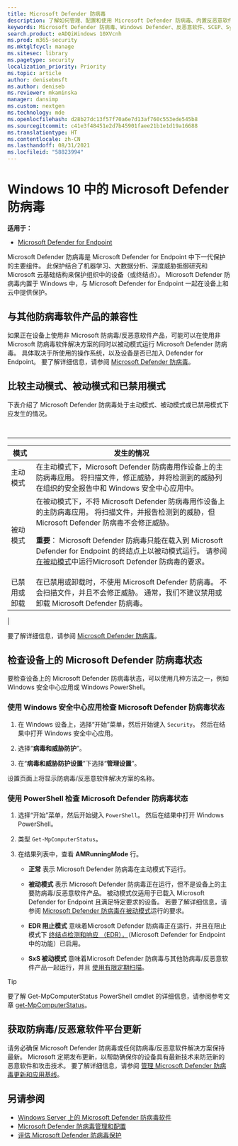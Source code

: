 ```yaml
---
title: Microsoft Defender 防病毒
description: 了解如何管理、配置和使用 Microsoft Defender 防病毒、内置反恶意软件和防病毒保护。
keywords: Microsoft Defender 防病毒、Windows Defender、反恶意软件、SCEP、System Center 端点保护、System Center Configuration Manager、病毒、恶意软件、威胁、检测、保护、安全
search.product: eADQiWindows 10XVcnh
ms.prod: m365-security
ms.mktglfcycl: manage
ms.sitesec: library
ms.pagetype: security
localization_priority: Priority
ms.topic: article
author: denisebmsft
ms.author: deniseb
ms.reviewer: mkaminska
manager: dansimp
ms.custom: nextgen
ms.technology: mde
ms.openlocfilehash: d28b27dc13f57f70a6e7d13af760c553ede545b8
ms.sourcegitcommit: c41e3f48451e2d7b45901faee21b1e1d19a16688
ms.translationtype: HT
ms.contentlocale: zh-CN
ms.lasthandoff: 08/31/2021
ms.locfileid: "58823994"
---
```

# <a name="microsoft-defender-antivirus-in-windows"></a>Windows 10 中的 Microsoft Defender 防病毒

**适用于：**

- [Microsoft Defender for Endpoint](/microsoft-365/security/defender-endpoint/)

Microsoft Defender 防病毒是 Microsoft Defender for Endpoint 中下一代保护的主要组件。 此保护结合了机器学习、大数据分析、深度威胁抵御研究和 Microsoft 云基础结构来保护组织中的设备（或终结点）。 Microsoft Defender 防病毒内置于 Windows 中，与 Microsoft Defender for Endpoint 一起在设备上和云中提供保护。

## <a name="compatibility-with-other-antivirus-products"></a>与其他防病毒软件产品的兼容性

如果正在设备上使用非 Microsoft 防病毒/反恶意软件产品，可能可以在使用非 Microsoft 防病毒软件解决方案的同时以被动模式运行 Microsoft Defender 防病毒。 具体取决于所使用的操作系统，以及设备是否已加入 Defender for Endpoint。 要了解详细信息，请参阅 [Microsoft Defender 防病毒](microsoft-defender-antivirus-compatibility.md)。

## <a name="comparing-active-mode-passive-mode-and-disabled-mode"></a>比较主动模式、被动模式和已禁用模式

下表介绍了 Microsoft Defender 防病毒处于主动模式、被动模式或已禁用模式下应发生的情况。

<br>

****

|模式|发生的情况|
|---|---|
|主动模式|在主动模式下，Microsoft Defender 防病毒用作设备上的主防病毒应用。 将扫描文件，修正威胁，并将检测到的威胁列在组织的安全报告中和 Windows 安全中心应用中。|
|被动模式|在被动模式下，不将 Microsoft Defender 防病毒用作设备上的主防病毒应用。 将扫描文件，并报告检测到的威胁，但 Microsoft Defender 防病毒不会修正威胁。 <p> **重要**： Microsoft Defender 防病毒只能在载入到 Microsoft Defender for Endpoint 的终结点上以被动模式运行。 请参阅 [在被动模式](microsoft-defender-antivirus-compatibility.md#requirements-for-microsoft-defender-antivirus-to-run-in-passive-mode)中运行Microsoft Defender 防病毒的要求。|
|已禁用或卸载|在已禁用或卸载时，不使用 Microsoft Defender 防病毒。 不会扫描文件，并且不会修正威胁。 通常，我们不建议禁用或卸载 Microsoft Defender 防病毒。|
|

要了解详细信息，请参阅 [Microsoft Defender 防病毒](microsoft-defender-antivirus-compatibility.md)。

## <a name="check-the-state-of-microsoft-defender-antivirus-on-your-device"></a>检查设备上的 Microsoft Defender 防病毒状态

要检查设备上的 Microsoft Defender 防病毒状态，可以使用几种方法之一，例如 Windows 安全中心应用或 Windows PowerShell。

### <a name="use-the-windows-security-app-to-check-status-of-microsoft-defender-antivirus"></a>使用 Windows 安全中心应用检查 Microsoft Defender 防病毒状态

1. 在 Windows 设备上，选择“开始”菜单，然后开始键入 `Security`。 然后在结果中打开 Windows 安全中心应用。

2. 选择“**病毒和威胁防护**”。

3. 在“**病毒和威胁防护设置**”下选择“**管理设置**”。

设置页面上将显示防病毒/反恶意软件解决方案的名称。

### <a name="use-powershell-to-check-status-of-microsoft-defender-antivirus"></a>使用 PowerShell 检查 Microsoft Defender 防病毒状态

1. 选择“开始”菜单，然后开始键入 `PowerShell`。 然后在结果中打开 Windows PowerShell。

2. 类型 `Get-MpComputerStatus`。

3. 在结果列表中，查看 **AMRunningMode** 行。

   - **正常** 表示 Microsoft Defender 防病毒在主动模式下运行。

   - **被动模式** 表示 Microsoft Defender 防病毒正在运行，但不是设备上的主要防病毒/反恶意软件产品。 被动模式仅适用于已载入 Microsoft Defender for Endpoint 且满足特定要求的设备。 若要了解详细信息，请参阅 [Microsoft Defender 防病毒在被动模式](microsoft-defender-antivirus-compatibility.md#requirements-for-microsoft-defender-antivirus-to-run-in-passive-mode)运行的要求。

   - **EDR 阻止模式** 意味着Microsoft Defender 防病毒正在运行，并且在阻止模式下 [终结点检测和响应 （EDR），](edr-in-block-mode.md)（Microsoft Defender for Endpoint 中的功能）已启用。

   - **SxS 被动模式** 意味着Microsoft Defender 防病毒与其他防病毒/反恶意软件产品一起运行，并且 [使用有限定期扫描](limited-periodic-scanning-microsoft-defender-antivirus.md)。

> [!TIP]
> 要了解 Get-MpComputerStatus PowerShell cmdlet 的详细信息，请参阅参考文章 [get-MpComputerStatus](/powershell/module/defender/get-mpcomputerstatus)。

## <a name="get-your-antivirusantimalware-platform-updates"></a>获取防病毒/反恶意软件平台更新

请务必确保 Microsoft Defender 防病毒或任何防病毒/反恶意软件解决方案保持最新。 Microsoft 定期发布更新，以帮助确保你的设备具有最新技术来防范新的恶意软件和攻击技术。 要了解详细信息，请参阅 [管理 Microsoft Defender 防病毒更新和应用基线](manage-updates-baselines-microsoft-defender-antivirus.md)。

## <a name="see-also"></a>另请参阅

- [Windows Server 上的 Microsoft Defender 防病毒软件](microsoft-defender-antivirus-on-windows-server.md)
- [Microsoft Defender 防病毒管理和配置](configuration-management-reference-microsoft-defender-antivirus.md)
- [评估 Microsoft Defender 防病毒保护](evaluate-microsoft-defender-antivirus.md)
